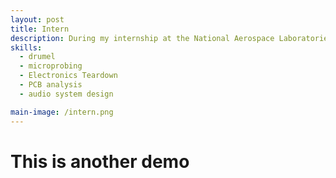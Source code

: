 ```yaml
---
layout: post
title: Intern
description: During my internship at the National Aerospace Laboratories (NAL), India (June 2019 – August 2019) in Bengaluru, I performed calculations on the off-design performance of gas turbines and gained introductory experience with the Gasturb12 software for turbine analysis. In addition, I designed and conducted a static thermal analysis of a centrifugal impeller using ANSYS, where the simulations verified structural integrity under operational temperatures up to 850 °C using SS-316L material. Through this work, I also developed foundational knowledge in thermal stress management, fatigue resistance, and material behavior.reference. 
skills: 
  - drumel
  - microprobing
  - Electronics Teardown
  - PCB analysis
  - audio system design

main-image: /intern.png
---
```


# This is another demo
